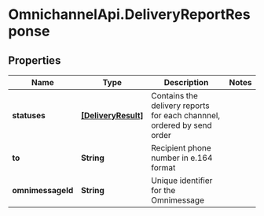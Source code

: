 # OmnichannelApi.DeliveryReportResponse

## Properties
Name | Type | Description | Notes
------------ | ------------- | ------------- | -------------
**statuses** | [**[DeliveryResult]**](DeliveryResult.md) | Contains the delivery reports for each channnel, ordered by send order | 
**to** | **String** | Recipient phone number in e.164 format | 
**omnimessageId** | **String** | Unique identifier for the Omnimessage | 


